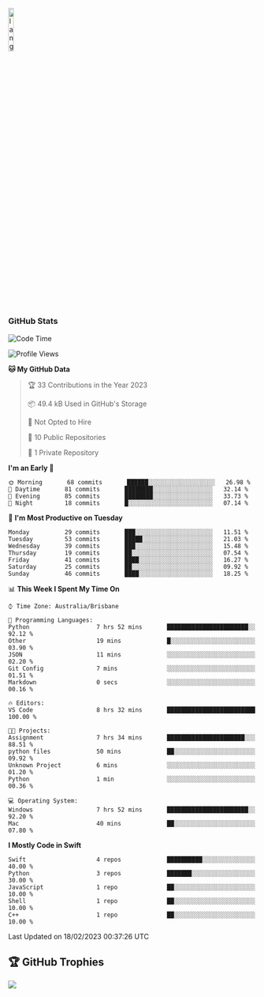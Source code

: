<p align="left"><img width=15%" src="https://github.com/alansmathew/alansmathew/raw/master/lang.gif" alt="lang image here" /></p>

# <h3 align="left">GitHub Stats</h3>

<!--START_SECTION:waka-->
![Code Time](http://img.shields.io/badge/Code%20Time-137%20hrs%2025%20mins-blue)

![Profile Views](http://img.shields.io/badge/Profile%20Views-2-blue)

**🐱 My GitHub Data** 

> 🏆 33 Contributions in the Year 2023
 > 
> 📦 49.4 kB Used in GitHub's Storage 
 > 
> 🚫 Not Opted to Hire
 > 
> 📜 10 Public Repositories 
 > 
> 🔑 1 Private Repository 
 > 
**I'm an Early 🐤** 

```text
🌞 Morning       68 commits       ██████░░░░░░░░░░░░░░░░░░░   26.98 % 
🌆 Daytime       81 commits       ████████░░░░░░░░░░░░░░░░░   32.14 % 
🌃 Evening       85 commits       ████████░░░░░░░░░░░░░░░░░   33.73 % 
🌙 Night         18 commits       █░░░░░░░░░░░░░░░░░░░░░░░░   07.14 % 

```
📅 **I'm Most Productive on Tuesday** 

```text
Monday          29 commits       ███░░░░░░░░░░░░░░░░░░░░░░   11.51 % 
Tuesday         53 commits       █████░░░░░░░░░░░░░░░░░░░░   21.03 % 
Wednesday       39 commits       ███░░░░░░░░░░░░░░░░░░░░░░   15.48 % 
Thursday        19 commits       ██░░░░░░░░░░░░░░░░░░░░░░░   07.54 % 
Friday          41 commits       ████░░░░░░░░░░░░░░░░░░░░░   16.27 % 
Saturday        25 commits       ██░░░░░░░░░░░░░░░░░░░░░░░   09.92 % 
Sunday          46 commits       ████░░░░░░░░░░░░░░░░░░░░░   18.25 % 

```


📊 **This Week I Spent My Time On** 

```text
⌚︎ Time Zone: Australia/Brisbane

💬 Programming Languages: 
Python                   7 hrs 52 mins       ███████████████████████░░   92.12 % 
Other                    19 mins             █░░░░░░░░░░░░░░░░░░░░░░░░   03.90 % 
JSON                     11 mins             ░░░░░░░░░░░░░░░░░░░░░░░░░   02.20 % 
Git Config               7 mins              ░░░░░░░░░░░░░░░░░░░░░░░░░   01.51 % 
Markdown                 0 secs              ░░░░░░░░░░░░░░░░░░░░░░░░░   00.16 % 

🔥 Editors: 
VS Code                  8 hrs 32 mins       █████████████████████████   100.00 % 

🐱‍💻 Projects: 
Assignment               7 hrs 34 mins       ██████████████████████░░░   88.51 % 
python files             50 mins             ██░░░░░░░░░░░░░░░░░░░░░░░   09.92 % 
Unknown Project          6 mins              ░░░░░░░░░░░░░░░░░░░░░░░░░   01.20 % 
Python                   1 min               ░░░░░░░░░░░░░░░░░░░░░░░░░   00.36 % 

💻 Operating System: 
Windows                  7 hrs 52 mins       ███████████████████████░░   92.20 % 
Mac                      40 mins             ██░░░░░░░░░░░░░░░░░░░░░░░   07.80 % 

```

**I Mostly Code in Swift** 

```text
Swift                    4 repos             ██████████░░░░░░░░░░░░░░░   40.00 % 
Python                   3 repos             ███████░░░░░░░░░░░░░░░░░░   30.00 % 
JavaScript               1 repo              ██░░░░░░░░░░░░░░░░░░░░░░░   10.00 % 
Shell                    1 repo              ██░░░░░░░░░░░░░░░░░░░░░░░   10.00 % 
C++                      1 repo              ██░░░░░░░░░░░░░░░░░░░░░░░   10.00 % 

```



 Last Updated on 18/02/2023 00:37:26 UTC
<!--END_SECTION:waka-->

## 🏆 GitHub Trophies

![](https://github-profile-trophy.vercel.app/?username=samh06&theme=discord&no-frame=true&no-bg=false&margin-w=4)
